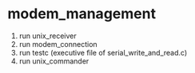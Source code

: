 # modem_management
1. run unix_receiver
2. run modem_connection
3. run testc (executive file of serial_write_and_read.c)
4. run unix_commander
